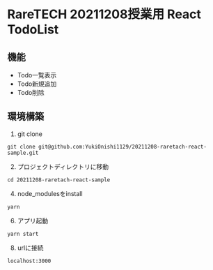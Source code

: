 # RareTECH 20211208授業用 React TodoList

## 機能
- Todo一覧表示
- Todo新規追加
- Todo削除

## 環境構築

1. git clone

````
git clone git@github.com:YukiOnishi1129/20211208-raretach-react-sample.git
````


2. プロジェクトディレクトリに移動

````
cd 20211208-raretach-react-sample
````

4. node_modulesをinstall

````
yarn
````

6. アプリ起動

````
yarn start
````

8. urlに接続

````
localhost:3000
````
